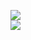 [![](https://img.shields.io/badge/Made%20With-Github%20Spray-lightgrey.svg?style=for-the-badge&logo=github)](https://github.com/Annihil/github-spray#5657)  
[![](https://i.imgur.com/2DrTn0Z.gif)](https://github.com/Annihil/github-spray)